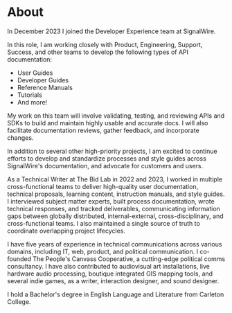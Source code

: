 # About

In December 2023 I joined the Developer Experience team at SignalWire.

In this role, I am working closely with Product, Engineering, Support, Success, and other teams to develop the following types of API documentation:

- User Guides
- Developer Guides
- Reference Manuals
- Tutorials
- And more!

My work on this team will involve validating, testing, and reviewing APIs and SDKs to build and maintain highly usable and accurate docs. 
I will also facilitate documentation reviews, gather feedback, and incorporate changes.

In addition to several other high-priority projects, I am excited to continue efforts to develop and standardize processes and style guides across SignalWire's documentation, and advocate for customers and users.

As a Technical Writer at The Bid Lab in 2022 and 2023, I worked in multiple cross-functional teams to deliver high-quality user documentation, technical proposals, learning content, instruction manuals, and style guides. 
I interviewed subject matter experts, built process documentation, wrote technical responses, and tracked deliverables, communicating information gaps between globally distributed, internal-external, cross-disciplinary, and cross-functional teams. 
I also maintained a single source of truth to coordinate overlapping project lifecycles.

I have five years of experience in technical communications across various domains, including IT, web, product, and political communication. 
I co-founded The People's Canvass Cooperative, a cutting-edge political comms consultancy. 
I have also contributed to audiovisual art installations, live hardware audio processing, boutique integrated GIS mapping tools, and several indie games, as a writer, interaction designer, and sound designer. 

I hold a Bachelor's degree in English Language and Literature from Carleton College.